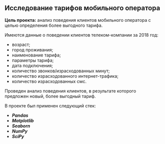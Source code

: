 ## Исследование тарифов мобильного оператора

**Цель проекта:** анализ поведения клиентов мобильного оператора с целью определения более выгодного тарифа.

Имеются данные о поведении клиентов телеком-компании за 2018 год:

* возраст;
* город проживания;
* наименование тарифа;
* параметры тарифа;
* дата подключения;
* количество звонков/израсходованных минут;
* количество израсходованного интернет-трафика;
* количество израсходованных смс.

Проведен анализ поведения клиентов, в результате которого предложен новый, более выгодный тариф.

В проекте был применен следующий стек:
* **_Pandas_**
* **_Matplotlib_**
* **_Seaborn_**
* **_NumPy_**
* **_SciPy_**


